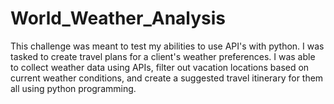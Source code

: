 # World_Weather_Analysis
This challenge was meant to test my abilities to use API's with python. I was tasked to create travel plans for a client's weather preferences. I was able to collect weather data using APIs, filter out vacation locations based on current weather conditions, and create a suggested travel itinerary for them all using python programming. 

